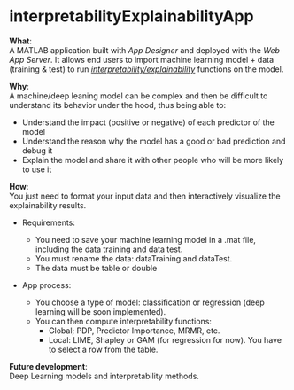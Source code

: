 # interpretabilityExplainabilityApp

**What**:  
A MATLAB application built with *App Designer* and deployed with the *Web App Server*.
It allows end users to import machine learning model + data (training & test) to run [*interpretability/explainability*](https://se.mathworks.com/products/matlab/app-designer.html) functions on the model.
  
**Why**:  
A machine/deep leaning model can be complex and then be difficult to understand its behavior under the hood, thus being able to:
* Understand the impact (positive or negative) of each predictor of the model
* Understand the reason why the model has a good or bad prediction and debug it
* Explain the model and share it with other people who will be more likely to use it
  

**How**:  
You just need to format your input data and then interactively visualize the explainability results.
* Requirements:  
  - You need to save your machine learning model in a .mat file, including the data training and data test. 
  - You must rename the data: dataTraining and dataTest.
  - The data must be table or double

* App process:  
  * You choose a type of model: classification or regression (deep learning will be soon implemented).
  * You can then compute interpretability functions:  
    * Global; PDP, Predictor Importance, MRMR, etc.
    * Local: LIME, Shapley or GAM (for regression for now). You have to select a row from the table.  
  
**Future development**:  
Deep Learning models and interpretability methods.
